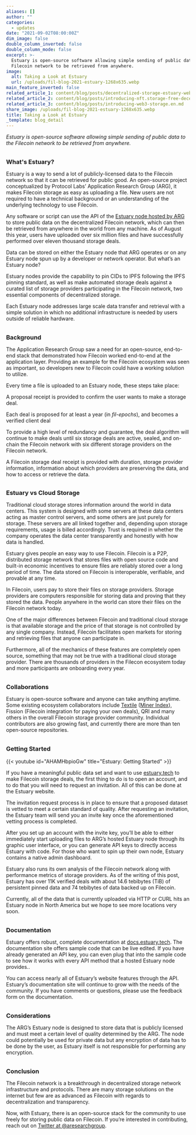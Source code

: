 ```yaml
---
aliases: []
author: ""
categories:
  - updates
date: "2021-09-02T08:00:00Z"
dim_image: false
double_column_inverted: false
double_column_mode: false
excerpt: >-
  Estuary is open-source software allowing simple sending of public data to the
  Filecoin network to be retrieved from anywhere.
image:
  alt: Taking a Look at Estuary
  url: /uploads/fil-blog-2021-estuary-1268x635.webp
main_feature_inverted: false
related_article_1: content/blog/posts/decentralized-storage-estuary-web3.storage-and-nft.storage.en.md
related_article_2: content/blog/posts/introducing-nft.storage-free-decentralized-storage-for-nfts.en.md
related_article_3: content/blog/posts/introducing-web3-storage.en.md
share_image: /uploads/fil-blog-2021-estuary-1268x635.webp
title: Taking a Look at Estuary
_template: blog_detail
---
```


_Estuary is open-source software allowing simple sending of public data to the Filecoin network to be retrieved from anywhere._

<h3 style="margin:2em 0 0 0;">What's Estuary?</h3>

Estuary is a way to send a lot of publicly-licensed data to the Filecoin network so that it can be retrieved for public good. An open-source project conceptualized by Protocol Labs’ Application Research Group (ARG), it makes Filecoin storage as easy as uploading a file. New users are not required to have a technical background or an understanding of the underlying technology to use Filecoin.

Any software or script can use the API of the [Estuary node hosted by ARG](https://estuary.tech) to store public data on the decentralized Filecoin network, which can then be retrieved from anywhere in the world from any machine. As of August this year, users have uploaded over six million files and have successfully performed over eleven thousand storage deals.

Data can be stored on either the Estuary node that ARG operates or on any Estuary node spun up by a developer or network operator. But what’s an Estuary node?

Estuary nodes provide the capability to pin CIDs to IPFS following the IPFS pinning standard, as well as make automated storage deals against a curated list of storage providers participating in the Filecoin network, two essential components of decentralized storage.

Each Estuary node addresses large scale data transfer and retrieval with a simple solution in which no additional infrastructure is needed by users outside of reliable hardware.

<h3 style="margin:2em 0 0 0;">Background</h3>

The Application Research Group saw a need for an open-source, end-to-end stack that demonstrated how Filecoin worked end-to-end at the application layer. Providing an example for the Filecoin ecosystem was seen as important, so developers new to Filecoin could have a working solution to utilize.

Every time a file is uploaded to an Estuary node, these steps take place:

A proposal receipt is provided to confirm the user wants to make a storage deal.

Each deal is proposed for at least a year (in _fil-epochs_), and becomes a verified client deal

To provide a high level of redundancy and guarantee, the deal algorithm will continue to make deals until six storage deals are active, sealed, and on-chain the Filecoin network with six different storage providers on the Filecoin network.

A Filecoin storage deal receipt is provided with duration, storage provider information, information about which providers are preserving the data, and how to access or retrieve the data.

<h3 style="margin:2em 0 0 0;">Estuary vs Cloud Storage</h3>

Traditional cloud storage stores information around the world in data centers. This system is designed with some servers at these data centers acting as master control servers, and some others are just purely for storage. These servers are all linked together and, depending upon storage requirements, usage is billed accordingly. Trust is required in whether the company operates the data center transparently and honestly with how data is handled.

Estuary gives people an easy way to use Filecoin. Filecoin is a P2P, distributed storage network that stores files with open source code and built-in economic incentives to ensure files are reliably stored over a long period of time. The data stored on Filecoin is interoperable, verifiable, and provable at any time.

In Filecoin, users pay to store their files on storage providers. Storage providers are computers responsible for storing data and proving that they stored the data. People anywhere in the world can store their files on the Filecoin network today.

One of the major differences between Filecoin and traditional cloud storage is that available storage and the price of that storage is not controlled by any single company. Instead, Filecoin facilitates open markets for storing and retrieving files that anyone can participate in.

Furthermore, all of the mechanics of these features are completely open source, something that may not be true with a traditional cloud storage provider. There are thousands of providers in the Filecon ecosystem today and more participants are onboarding every year.

<h3 style="margin:2em 0 0 0;">Collaborations</h3>

Estuary is open-source software and anyone can take anything anytime. Some existing ecosystem collaborators include [Textile](https://www.textile.io/) ([Miner Index](https://docs.textile.io/filecoin/miner-index/)), Fission (Filecoin integration for paying your own deals), QRI and many others in the overall Filecoin storage provider community. Individual contributors are also growing fast, and currently there are more than ten open-source repositories.

<h3 style="margin:2em 0 1em 0;">Getting Started</h3>

{{< youtube id="AHAMHbpioGw" title="Estuary: Getting Started" >}}

If you have a meaningful public data set and want to use [estuary.tech](https://estuary.tech) to make Filecoin storage deals, the first thing to do is to open an account, and to do that you will need to request an invitation. All of this can be done at the Estuary website.

The invitation request process is in place to ensure that a proposed dataset is vetted to meet a certain standard of quality. After requesting an invitation, the Estuary team will send you an invite key once the aforementioned vetting process is completed.

After you set up an account with the invite key, you’ll be able to either immediately start uploading files to ARG’s hosted Estuary node through its graphic user interface, or you can generate API keys to directly access Estuary with code. For those who want to spin up their own node, Estuary contains a native admin dashboard.

Estuary also runs its own analysis of the Filecoin network along with performance metrics of storage providers. As of the writing of this post, Estuary has over 11K verified deals with about 14.6 tebibytes (TiB) of persistent pinned data and 74 tebibytes of data backed up on Filecoin.

Currently, all of the data that is currently uploaded via HTTP or CURL hits an Estuary node in North America but we hope to see more locations very soon.

<h3 style="margin:2em 0 0 0;">Documentation</h3>

Estuary offers robust, complete documentation at [docs.estuary.tech](https://github.com/application-research/estuary "Estuary documentation"). The documentation site offers sample code that can be live edited. If you have already generated an API key, you can even plug that into the sample code to see how it works with every API method that a hosted Estuary node provides..

You can access nearly all of Estuary’s website features through the API. Estuary’s documentation site will continue to grow with the needs of the community. If you have comments or questions, please use the feedback form on the documentation.

<h3 style="margin:2em 0 0 0;">Considerations</h3>

The ARG’s Estuary node is designed to store data that is publicly licensed and must meet a certain level of quality determined by the ARG. The node could potentially be used for private data but any encryption of data has to be done by the user, as Estuary itself is not responsible for performing any encryption.

<h3 style="margin:2em 0 0 0;">Conclusion</h3>

The Filecoin network is a breakthrough in decentralized storage network infrastructure and protocols. There are many storage solutions on the internet but few are as advanced as Filecoin with regards to decentralization and transparency.

Now, with Estuary, there is an open-source stack for the community to use freely for storing public data on Filecoin. If you’re interested in contributing, reach out on [Twitter at @aresearchgroup](https://twitter.com/aresearchgroup).

